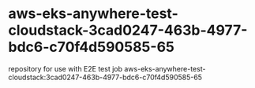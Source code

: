 # aws-eks-anywhere-test-cloudstack-3cad0247-463b-4977-bdc6-c70f4d590585-65
repository for use with E2E test job aws-eks-anywhere-test-cloudstack:3cad0247-463b-4977-bdc6-c70f4d590585-65
